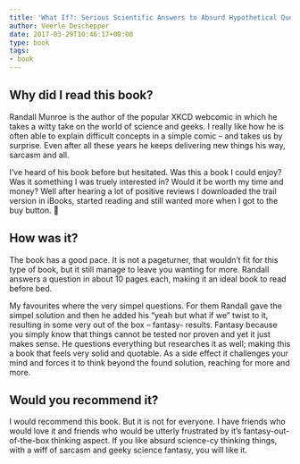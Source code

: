 ```yaml
---
title: 'What If?: Serious Scientific Answers to Absurd Hypothetical Questions'
author: Veerle Deschepper
date: 2017-03-29T10:46:17+00:00
type: book
tags:
- book
---
```

## Why did I read this book?
Randall Munroe is the author of the popular XKCD webcomic in which he takes a witty take on the world of science and geeks. I really like how he is often able to explain difficult concepts in a simple comic – and takes us by surprise. Even after all these years he keeps delivering new things his way, sarcasm and all.

I’ve heard of his book before but hesitated. Was this a book I could enjoy? Was it something I was truely interested in? Would it be worth my time and money? Well after hearing a lot of positive reviews I downloaded the trail version in iBooks, started reading and still wanted more when I got to the buy button. 🙂

## How was it?
The book has a good pace. It is not a pageturner, that wouldn’t fit for this type of book, but it still manage to leave you wanting for more. Randall answers a question in about 10 pages each, making it an ideal book to read before bed.

My favourites where the very simpel questions. For them Randall gave the simpel solution and then he added his “yeah but what if we” twist to it, resulting in some very out of the box – fantasy- results. Fantasy because you simply know that things cannot be tested nor proven and yet it just makes sense. He questions everything but researches it as well; making this a book that feels very solid and quotable. As a side effect it challenges your mind and forces it to think beyond the found solution, reaching for more and more.

## Would you recommend it?
I would recommend this book. But it is not for everyone. I have friends who would love it and friends who would be utterly frustrated by it’s fantasy-out-of-the-box thinking aspect. If you like absurd science-cy thinking things, with a wiff of sarcasm and geeky science fantasy, you will like it.
